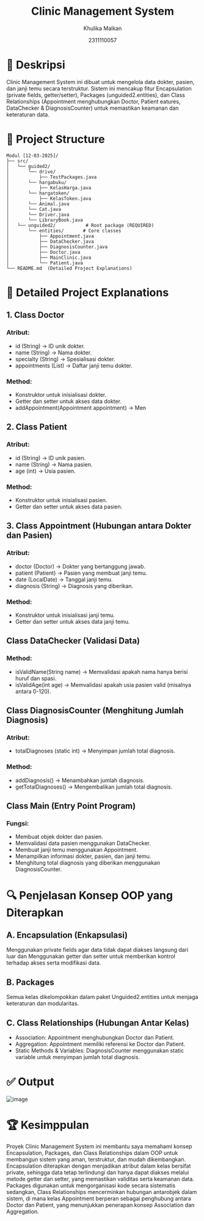 # <h1 align="center">Clinic Management System</h1>
<p align="center">Khulika Malkan</p>
<p align="center">2311110057</p>

# 📖 Deskripsi
Clinic Management System ini dibuat untuk mengelola data dokter, pasien, dan janji temu secara terstruktur. Sistem ini mencakup fitur Encapsulation (private fields, getter/setter), Packages (unguided2.entities), dan Class Relationships (Appointment menghubungkan Doctor, Patient eatures, DataChecker & DiagnosisCounter) untuk memastikan keamanan dan keteraturan data.

# 📂 Project Structure
```
Modul [12-03-2025]/
├── src/
│   └── guided2/
│       └── drive/
│           ├── TestPackages.java
│       └── hargabuku/
│           ├── KelasHarga.java
│       └── hargatoken/
│           ├── KelasToken.java
│       └── Animal.java
│       └── Cat.java
│       └── Driver.java
│       └── LibraryBook.java
│   └── unguided2/           # Root package (REQUIRED)
│       └── entities/       # Core classes
│           ├── Appointment.java
│           ├── DataChecker.java
│           ├── DiagnosisCounter.java
│           ├── Doctor.java
│           ├── MainClinic.java
│           └── Patient.java
└── README.md  (Detailed Project Explanations)
```

# 📜 Detailed Project Explanations
## 1. Class Doctor
### Atribut:
- id (String) → ID unik dokter.
- name (String) → Nama dokter.
- specialty (String) → Spesialisasi dokter.
- appointments (List) → Daftar janji temu dokter.
### Method:
- Konstruktor untuk inisialisasi dokter.
- Getter dan setter untuk akses data dokter.
- addAppointment(Appointment appointment) → Men

## 2. Class Patient
### Atribut:
- id (String) → ID unik pasien.
- name (String) → Nama pasien.
- age (int) → Usia pasien.
### Method:
- Konstruktor untuk inisialisasi pasien.
- Getter dan setter untuk akses data pasien.

## 3. Class Appointment (Hubungan antara Dokter dan Pasien)
### Atribut:
- doctor (Doctor) → Dokter yang bertanggung jawab.
- patient (Patient) → Pasien yang membuat janji temu.
- date (LocalDate) → Tanggal janji temu.
- diagnosis (String) → Diagnosis yang diberikan.
### Method:
- Konstruktor untuk inisialisasi janji temu.
- Getter dan setter untuk akses data janji temu.

## Class DataChecker (Validasi Data)
### Method:
- isValidName(String name) → Memvalidasi apakah nama hanya berisi huruf dan spasi.
- isValidAge(int age) → Memvalidasi apakah usia pasien valid (misalnya antara 0-120).

## Class DiagnosisCounter (Menghitung Jumlah Diagnosis)
### Atribut:
- totalDiagnoses (static int) → Menyimpan jumlah total diagnosis.
### Method:
- addDiagnosis() → Menambahkan jumlah diagnosis.
- getTotalDiagnoses() → Mengembalikan jumlah total diagnosis.

## Class Main (Entry Point Program)
### Fungsi:
- Membuat objek dokter dan pasien.
- Memvalidasi data pasien menggunakan DataChecker.
- Membuat janji temu menggunakan Appointment.
- Menampilkan informasi dokter, pasien, dan janji temu.
- Menghitung total diagnosis yang diberikan menggunakan DiagnosisCounter.

# 🔍 Penjelasan Konsep OOP yang Diterapkan
## A. Encapsulation (Enkapsulasi)
Menggunakan private fields agar data tidak dapat diakses langsung dari luar dan Menggunakan getter dan setter untuk memberikan kontrol terhadap akses serta modifikasi data.
## B. Packages
Semua kelas dikelompokkan dalam paket Unguided2.entities untuk menjaga keteraturan dan modularitas.
## C. Class Relationships (Hubungan Antar Kelas)
- Association: Appointment menghubungkan Doctor dan Patient.
- Aggregation: Appointment memiliki referensi ke Doctor dan Patient.
- Static Methods & Variables: DiagnosisCounter menggunakan static variable untuk menyimpan jumlah total diagnosis.

# ✅ Output
![image](https://github.com/user-attachments/assets/13e20ebe-9a60-4347-81d5-a0db49022421)

# 🏆 Kesimppulan
Proyek Clinic Management System ini membantu saya memahami konsep Encapsulation, Packages, dan Class Relationships dalam OOP untuk membangun sistem yang aman, terstruktur, dan mudah dikembangkan. Encapsulation diterapkan dengan menjadikan atribut dalam kelas bersifat private, sehingga data tetap terlindungi dan hanya dapat diakses melalui metode getter dan setter, yang memastikan validitas serta keamanan data. Packages digunakan untuk mengorganisasi kode secara sistematis sedangkan, Class Relationships mencerminkan hubungan antarobjek dalam sistem, di mana kelas Appointment berperan sebagai penghubung antara Doctor dan Patient, yang menunjukkan penerapan konsep Association dan Aggregation.
